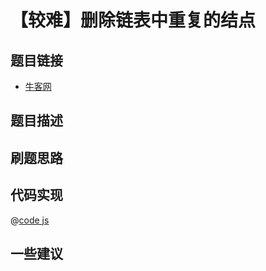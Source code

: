 # 【较难】删除链表中重复的结点

## 题目链接

- [牛客网]()


## 题目描述

## 刷题思路

## 代码实现

@[code js](@code/algorithm/sword-point/链表/deleteDuplication.js)

## 一些建议
